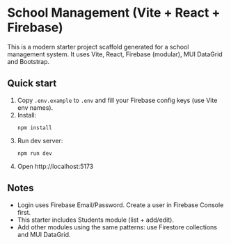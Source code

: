 # School Management (Vite + React + Firebase)

This is a modern starter project scaffold generated for a school management system.
It uses Vite, React, Firebase (modular), MUI DataGrid and Bootstrap.

## Quick start

1. Copy `.env.example` to `.env` and fill your Firebase config keys (use Vite env names).
2. Install:
   ```
   npm install
   ```
3. Run dev server:
   ```
   npm run dev
   ```
4. Open http://localhost:5173

## Notes

- Login uses Firebase Email/Password. Create a user in Firebase Console first.
- This starter includes Students module (list + add/edit).
- Add other modules using the same patterns: use Firestore collections and MUI DataGrid.